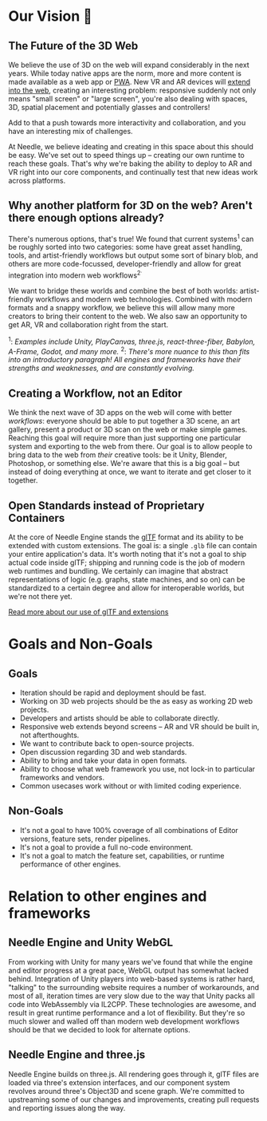 # Our Vision 🔮

## The Future of the 3D Web

We believe the use of 3D on the web will expand considerably in the next years. While today native apps are the norm, more and more content is made available as a web app or [PWA](https://web.dev/progressive-web-apps/).  New VR and AR devices will [extend into the web](https://immersive-web.github.io/webxr-samples/), creating an interesting problem: responsive suddenly not only means  "small screen" or "large screen", you're also dealing with spaces, 3D, spatial placement and potentially glasses and controllers!  

Add to that a push towards more interactivity and collaboration, and you have an interesting mix of challenges.  

At Needle, we believe ideating and creating in this space about this should be easy. We've set out to speed things up – creating our own runtime to reach these goals. That's why we're baking the ability to deploy to AR and VR right into our core components, and continually test that new ideas work across platforms. 

## Why another platform for 3D on the web? Aren't there enough options already?

There's numerous options, that's true! We found that current systems<sup>1</sup> can be roughly sorted into two categories: some have great asset handling, tools, and artist-friendly workflows but output some sort of binary blob, and others are more code-focussed, developer-friendly and allow for great integration into modern web workflows<sup>2<sup>.  

We want to bridge these worlds and combine the best of both worlds: artist-friendly workflows and modern web technologies. Combined with modern formats and a snappy workflow, we believe this will allow many more creators to bring their content to the web. We also saw an opportunity to get AR, VR and collaboration right from the start.  
  
<sup>1</sup>: _Examples include Unity, PlayCanvas, three.js, react-three-fiber, Babylon, A-Frame, Godot, and many more._
<sup>2</sup>: _There's more nuance to this than fits into an introductory paragraph! All engines and frameworks have their strengths and weaknesses, and are constantly evolving._
  
## Creating a Workflow, not an Editor
  
We think the next wave of 3D apps on the web will come with better _workflows_: everyone should be able to put together a 3D scene, an art gallery, present a product or 3D scan on the web or make simple games. Reaching this goal will require more than just supporting one particular system and exporting to the web from there. Our goal is to allow people to bring data to the web from _their_ creative tools: be it Unity, Blender, Photoshop, or something else. We're aware that this is a big goal – but instead of doing everything at once, we want to iterate and get closer to it together.  
  
## Open Standards instead of Proprietary Containers

At the core of Needle Engine stands the [glTF](https://registry.khronos.org/glTF/specs/2.0/glTF-2.0.html) format and its ability to be extended with custom extensions. The goal is: a single `.glb` file can contain your entire application's data. It's worth noting that it's not a goal to ship actual code inside glTF; shipping and running code is the job of modern web runtimes and bundling. We certainly can imagine that abstract representations of logic (e.g. graphs, state machines, and so on) can be standardized to a certain degree and allow for interoperable worlds, but we're not there yet.  
  
[Read more about our use of glTF and extensions](./technical-overview.md)

# Goals and Non-Goals

## Goals
- Iteration should be rapid and deployment should be fast. 
- Working on 3D web projects should be the as easy as working 2D web projects.   
- Developers and artists should be able to collaborate directly.   
- Responsive web extends beyond screens – AR and VR should be built in, not afterthoughts.   
- We want to contribute back to open-source projects. 
- Open discussion regarding 3D and web standards. 
- Ability to bring and take your data in open formats. 
- Ability to choose what web framework you use, not lock-in to particular frameworks and vendors. 
- Common usecases work without or with limited coding experience.  

## Non-Goals
- It's not a goal to have 100% coverage of all combinations of Editor versions, feature sets, render pipelines.  
- It's not a goal to provide a full no-code environment.  
- It's not a goal to match the feature set, capabilities, or runtime performance of other engines.  
  
# Relation to other engines and frameworks  

## Needle Engine and Unity WebGL

From working with Unity for many years we've found that while the engine and editor progress at a great pace, WebGL output has somewhat lacked behind. Integration of Unity players into web-based systems is rather hard, "talking" to the surrounding website requires a number of workarounds, and most of all, iteration times are very slow due to the way that Unity packs all code into WebAssembly via IL2CPP. These technologies are awesome, and result in great runtime performance and a lot of flexibility. But they're so much slower and walled off than modern web development workflows should be that we decided to look for alternate options.  

## Needle Engine and three.js

Needle Engine builds on three.js. All rendering goes through it, glTF files are loaded via three's extension interfaces, and our component system revolves around three's Object3D and scene graph. We're committed to upstreaming some of our changes and improvements, creating pull requests and reporting issues along the way.  
